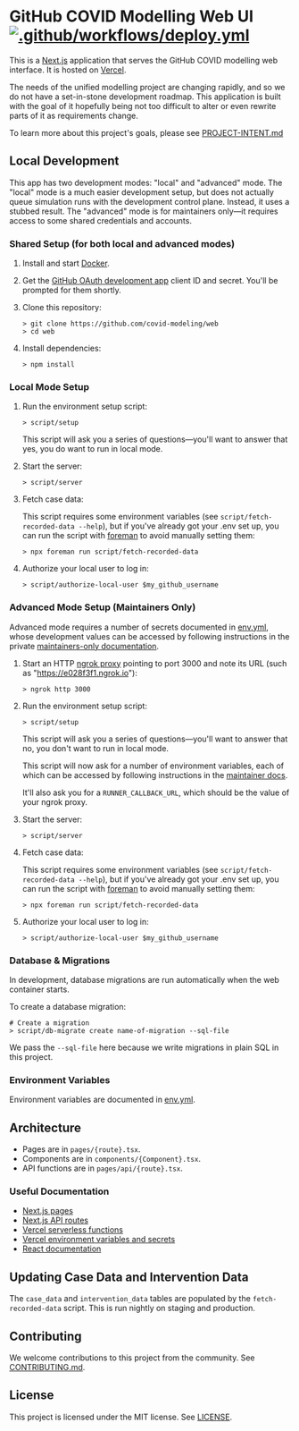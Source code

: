 # GitHub COVID Modelling Web UI [![.github/workflows/deploy.yml](https://github.com/covid-modeling/web/workflows/.github/workflows/deploy.yml/badge.svg?branch=master)](https://github.com/covid-modeling/web/actions?query=branch%3Amaster)

This is a [Next.js][nextjs] application that serves the GitHub
COVID modelling web interface. It is hosted on [Vercel][vercel].

The needs of the unified modelling project are changing rapidly, and so we do
not have a set-in-stone development roadmap. This application is built with
the goal of it hopefully being not too difficult to alter or even rewrite
parts of it as requirements change. 

To learn more about this project's goals, please see [PROJECT-INTENT.md](PROJECT-INTENT.md)

## Local Development

This app has two development modes: "local" and "advanced" mode. The "local"
mode is a much easier development setup, but does not actually queue
simulation runs with the development control plane. Instead, it uses a
stubbed result. The "advanced" mode is for maintainers only—it requires
access to some shared credentials and accounts.

### Shared Setup (for both local and advanced modes)

1. Install and start [Docker][docker].
1. Get the [GitHub OAuth development app][oauth] client ID and secret. You'll be prompted for them shortly.
1. Clone this repository:

   ```shell
   > git clone https://github.com/covid-modeling/web
   > cd web
   ```

1. Install dependencies:

   ```shell
   > npm install
   ```

### Local Mode Setup

1. Run the environment setup script:

   ```shell
   > script/setup
   ```

   This script will ask you a series of questions—you'll want to answer that
   yes, you do want to run in local mode.

1. Start the server:

   ```shell
   > script/server
   ```

1. Fetch case data:

   This script requires some environment variables (see
   `script/fetch-recorded-data --help`), but if you've already got your .env
   set up, you can run the script with [foreman][foreman] to avoid manually
   setting them:

   ```shell
   > npx foreman run script/fetch-recorded-data
   ```

1. Authorize your local user to log in:

   ```shell
   > script/authorize-local-user $my_github_username
   ```

### Advanced Mode Setup (Maintainers Only)

Advanced mode requires a number of secrets documented in [env.yml](env.yml),
whose development values can be accessed by following instructions in the
private [maintainers-only documentation][maintainer-docs].

1. Start an HTTP [ngrok proxy][ngrok] pointing to port 3000 and
   note its URL (such as "https://e028f3f1.ngrok.io"):

   ```shell
   > ngrok http 3000
   ```

1. Run the environment setup script:

   ```shell
   > script/setup
   ```

   This script will ask you a series of questions—you'll want to answer that
   no, you don't want to run in local mode.

   This script will now ask for a number of environment variables, each of
   which can be accessed by following instructions in the [maintainer
   docs][maintainer-docs].

   It'll also ask you for a `RUNNER_CALLBACK_URL`, which should be the value of
   your ngrok proxy.

1. Start the server:

   ```shell
   > script/server
   ```

1. Fetch case data:

   This script requires some environment variables (see
   `script/fetch-recorded-data --help`), but if you've already got your .env
   set up, you can run the script with [foreman][foreman] to avoid manually
   setting them:

   ```shell
   > npx foreman run script/fetch-recorded-data
   ```

1. Authorize your local user to log in:

   ```shell
   > script/authorize-local-user $my_github_username
   ```

### Database & Migrations

In development, database migrations are run automatically when the web
container starts.

To create a database migration:

```shell
# Create a migration
> script/db-migrate create name-of-migration --sql-file
```

We pass the `--sql-file` here because we write migrations in plain SQL in
this project.

### Environment Variables

Environment variables are documented in [env.yml](env.yml).

## Architecture

- Pages are in `pages/{route}.tsx`.
- Components are in `components/{Component}.tsx`.
- API functions are in `pages/api/{route}.tsx`.

### Useful Documentation

- [Next.js pages](https://nextjs.org/docs/basic-features/pages)
- [Next.js API routes](https://nextjs.org/docs/api-routes/introduction)
- [Vercel serverless functions](https://zeit.co/docs/v2/serverless-functions/introduction)
- [Vercel environment variables and secrets](https://zeit.co/docs/v2/serverless-functions/env-and-secrets)
- [React documentation](https://reactjs.org/docs/getting-started.html)

## Updating Case Data and Intervention Data

The `case_data` and `intervention_data` tables are populated by the `fetch-recorded-data` script.
This is run nightly on staging and production.

## Contributing

We welcome contributions to this project from the community. See
[CONTRIBUTING.md](CONTRIBUTING.md).

## License

This project is licensed under the MIT license. See [LICENSE](LICENSE).

[docker]: https://app.datadoghq.com/logs?saved_view=86476
[dpx]: https://npm.im/dpx
[foreman]: https://npm.im/foreman
[maintainer-docs]: https://github.com/covid-modeling/project-docs-internal/blob/master/docs/web-operations.md
[nextjs]: https://nextjs.org
[ngrok]: https://ngrok.com/
[oauth]: https://github.com/organizations/covid-modeling/settings/applications/1253529
[prod]: https://covid-modeling.org
[staging]: https://staging.covid-modeling.org
[vercel]: https://vercel.com
[vercel-org]: https://zeit.co/covid-modeling
